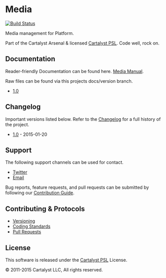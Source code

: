# Media

[![Build Status](http://ci.cartalyst.com/build-status/svg/44)](http://ci.cartalyst.com/build-status/view/44)

Media management for Platform.

Part of the Cartalyst Arsenal & licensed [Cartalyst PSL](LICENSE). Code well, rock on.

## Documentation

Reader-friendly Documentation can be found here. [Media Manual](https://cartalyst.com/manual/platform-media).

Raw files can be found via this projects docs/version branch.

- [1.0](https://github.com/cartalyst/platform-media/tree/docs/1.0)

## Changelog

Important versions listed below. Refer to the [Changelog](CHANGELOG.md) for a full history of the project.

- [1.0](CHANGELOG.md) - 2015-01-20

## Support

The following support channels can be used for contact.

- [Twitter](https://cartalyst.com/@twitter)
- [Email](mailto:help@cartalyst.com)

Bug reports, feature requests, and pull requests can be submitted by following our [Contribution Guide](CONTRIBUTING.md).

## Contributing & Protocols

- [Versioning](CONTRIBUTING.md#versioning)
- [Coding Standards](CONTRIBUTING.md#coding-standards)
- [Pull Requests](CONTRIBUTING.md#pull-requests)

## License

This software is released under the [Cartalyst PSL](LICENSE) License.

© 2011-2015 Cartalyst LLC, All rights reserved.
